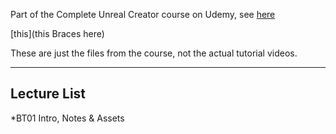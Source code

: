 Part of the Complete Unreal Creator course on Udemy, see [here](www.goatse.cx)

[this](this Braces here)

These are just the files from the course, not the actual tutorial videos. 

---

## Lecture List
*BT01 Intro, Notes & Assets
